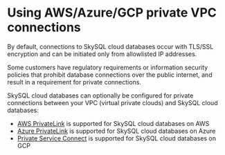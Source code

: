# Using AWS/Azure/GCP private VPC connections

By default, connections to SkySQL cloud databases occur with TLS/SSL encryption and can be initiated only from allowlisted IP addresses.

Some customers have regulatory requirements or information security policies that prohibit database connections over the public internet, and result in a requirement for private connections.

SkySQL cloud databases can optionally be configured for private connections between your VPC (virtual private clouds) and SkySQL cloud databases:

- [AWS PrivateLink](<Setting up AWS Private Link.md>) is supported for SkySQL cloud databases on AWS
- [Azure PrivateLink](<Setting up Azure Private Link.md>) is supported for SkySQL cloud databases on Azure
- [Private Service Connect](<Setting up GCP Private Service Connect.md>) is supported for SkySQL cloud databases on GCP

